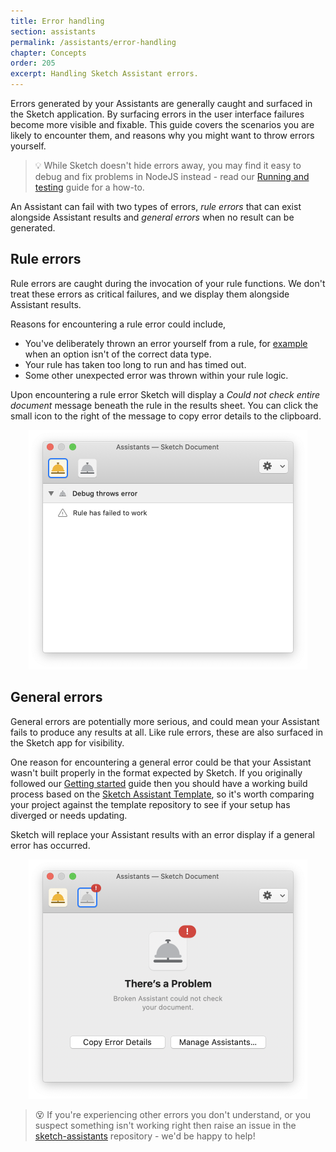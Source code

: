 ```yaml
---
title: Error handling
section: assistants
permalink: /assistants/error-handling
chapter: Concepts
order: 205
excerpt: Handling Sketch Assistant errors.
---
```


Errors generated by your Assistants are generally caught and surfaced in the Sketch application. By surfacing errors in the user interface failures become more visible and fixable. This guide covers the scenarios you are likely to encounter them, and reasons why you might want to throw errors yourself.

> 💡 While Sketch doesn't hide errors away, you may find it easy to debug and fix problems in NodeJS instead - read our [Running and testing](/assistants/run-and-test) guide for a how-to.

An Assistant can fail with two types of errors, _rule errors_ that can exist alongside Assistant results and _general errors_ when no result can be generated.

## Rule errors

Rule errors are caught during the invocation of your rule functions. We don't treat these errors as critical failures, and we display them alongside Assistant results.

Reasons for encountering a rule error could include,

- You've deliberately thrown an error yourself from a rule, for [example](/assistants/write-a-rule#making-a-configurable-rule) when an option isn't of the correct data type.
- Your rule has taken too long to run and has timed out.
- Some other unexpected error was thrown within your rule logic.

Upon encountering a rule error Sketch will display a _Could not check entire document_ message beneath the rule in the results sheet. You can click the small icon to the right of the message to copy error details to the clipboard.

<p align="center">
  <img src="/images/developer/assistant-rule-errors.png"
    alt="Assistant showing a rule error"
    width="446" />
</p>

## General errors

General errors are potentially more serious, and could mean your Assistant fails to produce any results at all. Like rule errors, these are also surfaced in the Sketch app for visibility.

One reason for encountering a general error could be that your Assistant wasn't built properly in the format expected by Sketch. If you originally followed our [Getting started](/assistants/getting-started) guide then you should have a working build process based on the [Sketch Assistant Template](https://github.com/sketch-hq/sketch-assistant-template), so it's worth comparing your project against the template repository to see if your setup has diverged or needs updating.

Sketch will replace your Assistant results with an error display if a general error has occurred.

<p align="center">
  <img src="/images/developer/assistant-general-error.png"
    alt="Assistant showing a rule error"
    width="446" />
</p>

> 😵 If you're experiencing other errors you don't understand, or you suspect something isn't working right then raise an issue in the [sketch-assistants](https://github.com/sketch-hq/sketch-assistants/issues) repository - we'd be happy to help!
